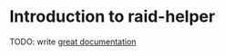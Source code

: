 # Introduction to raid-helper

TODO: write [great documentation](http://jacobian.org/writing/what-to-write/)
